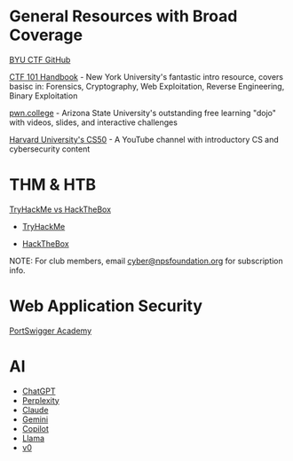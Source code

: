 # General Resources with Broad Coverage
[BYU CTF GitHub](https://github.com/BYU-CSA/cyber-kickstart/blob/main/friday-lessons/Beginners.md)

[CTF 101 Handbook](https://ctf101.org/) - New York University's fantastic intro resource, covers basisc in: Forensics, Cryptography, Web Exploitation, Reverse Engineering, Binary Exploitation 

[pwn.college](https://pwn.college) - Arizona State University's outstanding free learning "dojo" with videos, slides, and interactive challenges

[Harvard University's CS50](https://www.youtube.com/@cs50) - A YouTube channel with introductory CS and cybersecurity content

# THM & HTB

[TryHackMe vs HackTheBox](https://www.youtube.com/watch?v=Q3MBjG7k3CE)

- [TryHackMe](https://tryhackme.com)

- [HackTheBox](https://hackthebox.com)

NOTE: For club members, email [cyber@npsfoundation.org](mailto:cyber@npsfoundation.org) for subscription info.

# Web Application Security

[PortSwigger Academy](https://portswigger.net/web-security)

# AI 
- [ChatGPT](https://chatgpt.com)
- [Perplexity](https://perplexity.ai)
- [Claude](https://claude.ai)
- [Gemini](https://gemini.google.com)
- [Copilot](https://copilot.microsoft.com)
- [Llama](https://ollama.com)
- [v0](https://v0.dev)
